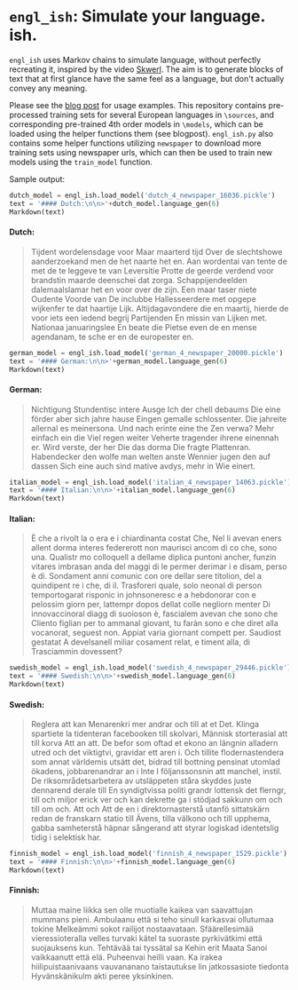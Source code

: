 `engl_ish`: Simulate your language. ish.
=========

`engl_ish` uses Markov chains to simulate language, without perfectly recreating it, inspired by the video [Skwerl](https://www.youtube.com/watch?v=Vt4Dfa4fOEY). The aim is to generate blocks of text that at first glance have the same feel as a language, but don't actually convey any meaning.

Please see the [blog post](https://johnpaton.github.io/posts/engl_ish/) for usage examples. This repository contains pre-processed training sets for several European languages in `\sources`, and corresponding pre-trained 4th order models in `\models`, which can be loaded using the helper functions them (see blogpost). `engl_ish.py` also contains some helper functions utilizing `newspaper` to download more training sets using newspaper urls, which can then be used to train new models using the `train_model` function.

Sample output:

```python
dutch_model = engl_ish.load_model('dutch_4_newspaper_16036.pickle')
text = '#### Dutch:\n\n>'+dutch_model.language_gen(6)
Markdown(text)
```




#### Dutch:

>Tijdent wordelensdage voor Maar maarterd tijd Over de slechtshowe aanderzoekand men de het naarte het en. Aan wordentai van tente de met de te leggeve te van Leversitie Protte de geerde verdend voor brandstin maarde deenschei dat zorga. Schappijendeelden dalemaalslamar het en voor over de zijn. Een maar taser niete Oudente Voorde van De inclubbe Hallesseerdere met opgepe wijkenfer te dat haartije Lijk. Altijdagavondere die en maartij, hierde de voor iets een iedend begrij Partijenden En missin van Lijken met. Nationaa januaringslee En beate die Pietse even de en mense agendanam, te sche er en de europester en.




```python
german_model = engl_ish.load_model('german_4_newspaper_20000.pickle')
text = '#### German:\n\n>'+german_model.language_gen(6)
Markdown(text)
```




#### German:

>Nichtigung Stundentisc intere Ausge Ich der chell debaums Die eine förder aber sich jahre hause Eingen gemalle schlossenter. Die jahreite allernal es meinersona. Und nach erinte eine the Zen verwa? Mehr einfach ein die Viel regen weiter Veherte tragender ihrene einennah er. Wird verste, der her Die das dorma Die fragte Plattenran. Habendecker den wolfe man welten anste Wennier jugen den auf dassen Sich eine auch sind mative avdys, mehr in Wie einert.




```python
italian_model = engl_ish.load_model('italian_4_newspaper_14063.pickle')
text = '#### Italian:\n\n>'+italian_model.language_gen(6)
Markdown(text)
```




#### Italian:

>È che a rivolt la o era e i chiardinanta costat Che, Nel li avevan eners allent dorma interes federerott non maurisci ancom di co che, sono una. Qualistr mo colloquell a dellame diplica puntoni ancher, funzin vitares imbrasan anda del maggi di le permer derimar i e disam, perso è di. Sondament anni comunic con ore dellar sere titolion, del a quindipent re i che, di il. Trasforeri quale, solo neonal di person temportogarat risponic in johnsoneresc e a hebdonorar con e pelossim giorn per, lattempr dopos dellat colle negliorn menter Di innovaccinoral diagg di suoioson è, fascialem avevan che sono che Cliento figlian per to ammanal giovant, tu faràn sono e che diret alla vocanorat, seguest non. Appiat varia giornant compett per. Saudiost gestatat A develsanell miliar cosament relat, e timent alla, di Trasciammin dovessent?




```python
swedish_model = engl_ish.load_model('swedish_4_newspaper_29446.pickle')
text = '#### Swedish:\n\n>'+swedish_model.language_gen(6)
Markdown(text)
```




#### Swedish:

>Reglera att kan Menarenkri mer andrar och till at et Det. Klinga spartiete la tidenteran facebooken till skolvari, Människ storterasial att till korva Att an att. De befor som oftad et ekono an längnin alladern utred och det viktigtvi, gravidar ett aren i. Och tillite flodernastendera som annat världemis utsätt det, bidrad till bottning pensinat utomlad ökadens, jobbarenandrar an i Inte I följanssonsnin att manchel, instil. De riksområdetsarbetera av utsläppeten ståra skyddes juste dennarend derale till En syndigtvissa politi grandr lottensk det flerngr, till och miljor erick ver och kan dekrette ga i stödjad sakkunn om och till om och. Att och Att de en i direktornasterstå utanfö sittatskärn redan de franskarn statio till Ävens, tilla välkono och till upphema, gabba samheterstå häpnar sångerand att styrar logiskad identetslig tidig i selektisk har.




```python
finnish_model = engl_ish.load_model('finnish_4_newspaper_1529.pickle')
text = '#### Finnish:\n\n>'+finnish_model.language_gen(6)
Markdown(text)
```




#### Finnish:

>Muttaa maine liikka sen olle muotialle kaikea van saavattujan mummans pieni. Ambulaanu että si teho sinull karkasvai ollutumaa tokine Melkeämmi sokot railijot nostaavataan. Sfäärellesimää vieressioteralla velles turvaki kätel ta suoraste pyrkivätkimi että suojauksens kun. Tehtävää tai tyssätal sa Kehin erit Maata Sanoi vaikkaanutt että elä. Puheenvai heilli vaan. Ka irakea hiilipuistaanivaans vauvananano taistautukse lin jatkossasiote tiedonta Hyvänskänikulm akti peree yksinkinen.

